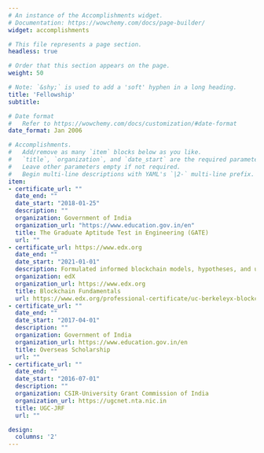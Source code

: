 ```yaml
---
# An instance of the Accomplishments widget.
# Documentation: https://wowchemy.com/docs/page-builder/
widget: accomplishments

# This file represents a page section.
headless: true

# Order that this section appears on the page.
weight: 50

# Note: `&shy;` is used to add a 'soft' hyphen in a long heading.
title: 'Fellowship'
subtitle:

# Date format
#   Refer to https://wowchemy.com/docs/customization/#date-format
date_format: Jan 2006

# Accomplishments.
#   Add/remove as many `item` blocks below as you like.
#   `title`, `organization`, and `date_start` are the required parameters.
#   Leave other parameters empty if not required.
#   Begin multi-line descriptions with YAML's `|2-` multi-line prefix.
item:
- certificate_url: ""
  date_end: ""
  date_start: "2018-01-25"
  description: ""
  organization: Government of India
  organization_url: "https://www.education.gov.in/en"
  title: The Graduate Aptitude Test in Engineering (GATE)
  url: ""
- certificate_url: https://www.edx.org
  date_end: ""
  date_start: "2021-01-01"
  description: Formulated informed blockchain models, hypotheses, and use cases.
  organization: edX
  organization_url: https://www.edx.org
  title: Blockchain Fundamentals
  url: https://www.edx.org/professional-certificate/uc-berkeleyx-blockchain-fundamentals
- certificate_url: ""
  date_end: ""
  date_start: "2017-04-01"
  description: ""
  organization: Government of India
  organization_url: https://www.education.gov.in/en
  title: Overseas Scholarship
  url: ""
- certificate_url: ""
  date_end: ""
  date_start: "2016-07-01"
  description: ""
  organization: CSIR-University Grant Commission of India
  organization_url: https://ugcnet.nta.nic.in
  title: UGC-JRF
  url: ""

design:
  columns: '2' 
---
```

